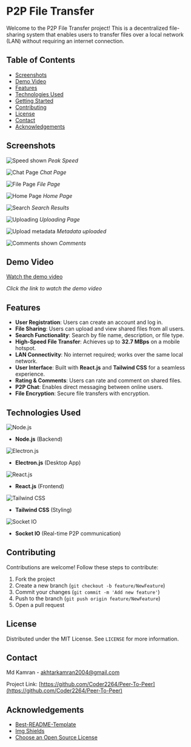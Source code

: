 # P2P File Transfer

Welcome to the P2P File Transfer project! This is a decentralized file-sharing system that enables users to transfer files over a local network (LAN) without requiring an internet connection.

## Table of Contents
- [Screenshots](#screenshots)
- [Demo Video](#demo-video)
- [Features](#features)
- [Technologies Used](#technologies-used)
- [Getting Started](#getting-started)
- [Contributing](#contributing)
- [License](#license)
- [Contact](#contact)
- [Acknowledgements](#acknowledgements)

## Screenshots

![Speed shown](https://res.cloudinary.com/da7nnqjzz/image/upload/v1741167734/Screenshot_28_jm137r.png)
*Peak Speed*

![Chat Page](https://res.cloudinary.com/da7nnqjzz/image/upload/v1741167726/Screenshot_21_u6ueoi.png)
*Chat Page*

![File Page](https://res.cloudinary.com/da7nnqjzz/image/upload/v1741167726/Screenshot_20_bs8ul2.png)
*File Page*

![Home Page](https://res.cloudinary.com/da7nnqjzz/image/upload/v1741167724/Screenshot_16_cg1uui.png)
*Home Page*

![Search](https://res.cloudinary.com/da7nnqjzz/image/upload/v1741167721/Screenshot_17_i66c7a.png)
*Search Results*

![Uploading](https://res.cloudinary.com/da7nnqjzz/image/upload/v1741167722/Screenshot_14_oecmic.png)
*Uploading Page*

![Upload metadata](https://res.cloudinary.com/da7nnqjzz/image/upload/v1741167721/Screenshot_15_pllgiw.png)
*Metadata uploaded*

![Comments shown](https://res.cloudinary.com/da7nnqjzz/image/upload/v1741167720/Screenshot_13_kkciny.png)
*Comments*

## Demo Video

[Watch the demo video](https://youtu.be/T-baPrYB-Bk)

*Click the link to watch the demo video*

## Features
- **User Registration**: Users can create an account and log in.
- **File Sharing**: Users can upload and view shared files from all users.
- **Search Functionality**: Search by file name, description, or file type.
- **High-Speed File Transfer**: Achieves up to **32.7 MBps** on a mobile hotspot.
- **LAN Connectivity**: No internet required; works over the same local network.
- **User Interface**: Built with **React.js** and **Tailwind CSS** for a seamless experience.
- **Rating & Comments**: Users can rate and comment on shared files.
- **P2P Chat**: Enables direct messaging between online users.
- **File Encryption**: Secure file transfers with encryption.

## Technologies Used

![Node.js](https://nodejs.org/static/images/logo.svg)
- **Node.js** (Backend)

![Electron.js](https://res.cloudinary.com/da7nnqjzz/image/upload/v1741171920/electron_g1zq6q.png)
- **Electron.js** (Desktop App)

![React.js](https://upload.wikimedia.org/wikipedia/commons/thumb/a/a7/React-icon.svg/1200px-React-icon.svg.png)
- **React.js** (Frontend)

![Tailwind CSS](https://upload.wikimedia.org/wikipedia/commons/d/d5/Tailwind_CSS_Logo.svg)
- **Tailwind CSS** (Styling)

![Socket IO](https://res.cloudinary.com/da7nnqjzz/image/upload/v1741171995/socketio_a19mq0.png)
- **Socket IO** (Real-time P2P communication)


## Contributing

Contributions are welcome! Follow these steps to contribute:
1. Fork the project
2. Create a new branch (`git checkout -b feature/NewFeature`)
3. Commit your changes (`git commit -m 'Add new feature'`)
4. Push to the branch (`git push origin feature/NewFeature`)
5. Open a pull request

## License

Distributed under the MIT License. See `LICENSE` for more information.

## Contact

Md Kamran - akhtarkamran2004@gmail.com

Project Link: [https://github.com/Coder2264/Peer-To-Peer](https://github.com/Coder2264/Peer-To-Peer)

## Acknowledgements

- [Best-README-Template](https://github.com/othneildrew/Best-README-Template)
- [Img Shields](https://shields.io)
- [Choose an Open Source License](https://choosealicense.com)
